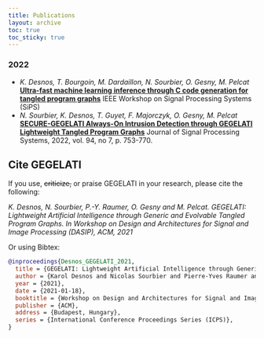 ```yaml
---
title: Publications
layout: archive
toc: true
toc_sticky: true
---
```


### 2022
* _K. Desnos, T. Bourgoin, M. Dardaillon, N. Sourbier, O. Gesny, M. Pelcat_
  [**Ultra-fast machine learning inference through C code generation for tangled program graphs**](https://hal.science/hal-03845227/file/sips22.pdf)
  IEEE Workshop on Signal Processing Systems (SiPS)
* _N. Sourbier, K. Desnos, T. Guyet, F. Majorczyk, O. Gesny, M. Pelcat_
  [**SECURE-GEGELATI Always-On Intrusion Detection through GEGELATI Lightweight Tangled Program Graphs**](https://hal.science/hal-03554393v1/preview/JSPS_secure_gegelati.pdf)
  Journal of Signal Processing Systems, 2022, vol. 94, no 7, p. 753-770.
 
 
## Cite GEGELATI

If you use, <s>criticize,</s> or praise GEGELATI in your research, please cite the following:

*K. Desnos, N. Sourbier, P.-Y. Raumer, O. Gesny and M. Pelcat. GEGELATI: Lightweight Artificial Intelligence through Generic and Evolvable Tangled Program Graphs. In Workshop on Design and Architectures for Signal and Image Processing (DASIP), ACM, 2021*

Or using Bibtex:
```bibtex
@inproceedings{Desnos_GEGELATI_2021,
  title = {GEGELATI: Lightweight Artificial Intelligence through Generic and Evolvable Tangled Program Graphs},
  author = {Karol Desnos and Nicolas Sourbier and Pierre-Yves Raumer and Olivier Gesny and Maxime Pelcat },
  year = {2021},
  date = {2021-01-18},
  booktitle = {Workshop on Design and Architectures for Signal and Image Processing (DASIP)},
  publisher = {ACM},
  address = {Budapest, Hungary},
  series = {International Conference Proceedings Series (ICPS)},
}
```




